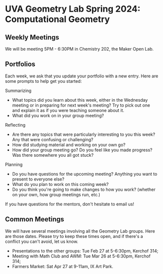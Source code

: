 # UVA Geometry Lab Spring 2024: Computational Geometry

## Weekly Meetings

We will be meeting 5PM - 6:30PM in Chemistry 202, the Maker Open Lab.

## Portfolios

Each week, we ask that you update your portfolio with a new entry. Here are some prompts to help get you started:

Summarizing

* What topics did you learn about this week, either in the Wednesday meeting or in preparing for next week's meeting? Try to pick out one and explain it as if you were teaching someone about it.
* What did you work on in your group meeting?

Reflecting

* Are there any topics that were particularly interesting to you this week? Any that were confusing or challenging?
* How did studying material and working on your own go?
* How did your group meeting go? Do you feel like you made progress? Was there somewhere you all got stuck?

Planning

* Do you have questions for the upcoming meeting? Anything you want to present to everyone else?
* What do you plan to work on this coming week?
* Do you think you're going to make changes to how you work? (whether on your own, how group meetings run, etc.)

If you have questions for the mentors, don't hesitate to email us!

## Common Meetings

We will have several meetings involving all the Geometry Lab groups. Here are those dates. Please try to keep these times open, and if there's a conflict you can't avoid, let us know.

* Presentations to the other groups: Tue Feb 27 at 5-6:30pm, Kerchof 314;
* Meeting with Math Club and AWM: Tue Mar 26 at 5-6:30pm, Kerchof 314;
* Farmers Market: Sat Apr 27 at 9-11am, IX Art Park.

